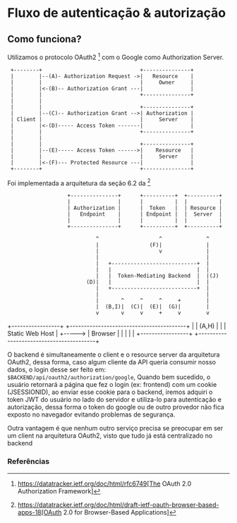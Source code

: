 # Fluxo de autenticação & autorização

## Como funciona? 
Utilizamos o protocolo OAuth2 [^1] com o Google como Authorization Server.

     +--------+                               +---------------+
     |        |--(A)- Authorization Request ->|   Resource    |
     |        |                               |     Owner     |
     |        |<-(B)-- Authorization Grant ---|               |
     |        |                               +---------------+
     |        |
     |        |                               +---------------+
     |        |--(C)-- Authorization Grant -->| Authorization |
     | Client |                               |     Server    |
     |        |<-(D)----- Access Token -------|               |
     |        |                               +---------------+
     |        |
     |        |                               +---------------+
     |        |--(E)----- Access Token ------>|    Resource   |
     |        |                               |     Server    |
     |        |<-(F)--- Protected Resource ---|               |
     +--------+                               +---------------+


Foi implementada a arquitetura da seção 6.2 da [^2]


                       +---------------+      +----------+  +----------+
                       |               |      |          |  |          |
                       | Authorization |      |  Token   |  | Resource |
                       |   Endpoint    |      | Endpoint |  |  Server  |
                       |               |      |          |  |          |
                       +---------------+      +----------+  +----------+

                                ^                   ^              ^
                                |                (F)|              |
                                |                   v              |
                                |                                  |
                                |   +---------------------------+  |
                                |   |                           |  |
                                |   |  Token-Mediating Backend  |  |(J)
                             (D)|   |                           |  |
                                |   +---------------------------+  |
                                |                                  |
                                |       ^     ^     ^     +        |
                                |  (B,I)|  (C)|  (E)|  (G)|        |
                                v       v     v     +     v        v

 +-----------------+         +-----------------------------------------+
 |                 |  (A,H)  |                                         |
 | Static Web Host | +-----> |                 Browser                 |
 |                 |         |                                         |
 +-----------------+         +-----------------------------------------+


O backend é simultaneamente o client e o resource server da arquitetura OAuth2, dessa forma, caso algum cliente da API queria consumir nosso dados, o login desse ser feito em: `$BACKEND/api/oauth2/authorization/google`,
Quando bem sucedido, o usuário retornará a página que fez o login (ex: frontend) com um cookie (JSESSIONID), ao enviar esse cookie para o backend, iremos adquiri o token JWT do usuário no lado do servidor e utiliza-lo para
autenticação e autorização, dessa forma o token do google ou de outro provedor não fica exposto no navegador evitando problemas de segurança.

Outra vantagem é que nenhum outro serviço precisa se preocupar em ser um client na arquitetura OAuth2, visto que tudo já está centralizado no backend


### Referências

[^1]: https://datatracker.ietf.org/doc/html/rfc6749[The OAuth 2.0 Authorization Framework]
[^2]: https://datatracker.ietf.org/doc/html/draft-ietf-oauth-browser-based-apps-18[OAuth 2.0 for Browser-Based Applications]
[^3]: [[[spring-issue]]] https://github.com/spring-projects/spring-security/issues/7808#issuecomment-704548457[Spring Security Issue #7808]
[^4]: [[[google-openid]]] https://developers.google.com/identity/openid-connect/openid-connect[Google Identity: OpenID Connect]
[^5]: [[[openid-connect]]] https://openid.net/specs/openid-connect-core-1_0.html#IDToken[OpenID Connect Core 1.0 - ID Token]
[^6]: [[[spring-security-oauth2]]] https://docs.spring.io/spring-security/reference/servlet/oauth2/index.html[Spring Security OAuth2]
